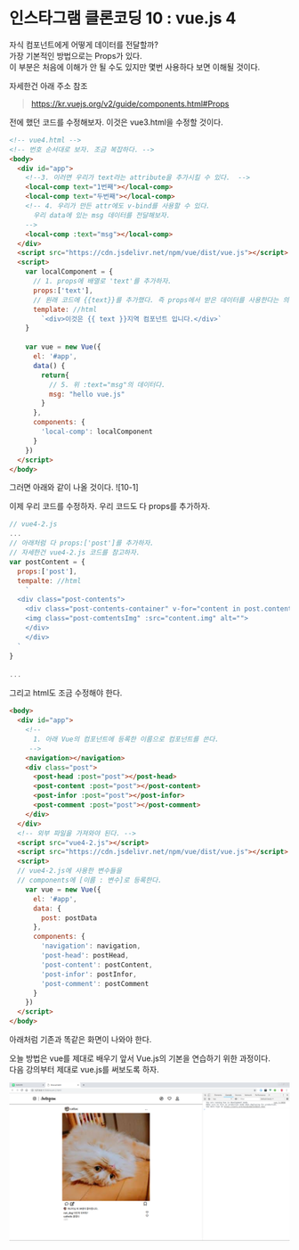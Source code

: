 # 인스타그램 클론코딩 10 : vue.js 4
자식 컴포넌트에게 어떻게 데이터를 전달할까?  
가장 기본적인 방법으로는 Props가 있다.  
이 부분은 처음에 이해가 안 될 수도 있지만 몇번 사용하다 보면  이해될 것이다.

자세한건 아래 주소 참조
> https://kr.vuejs.org/v2/guide/components.html#Props

전에 했던 코드를 수정해보자. 이것은 vue3.html을 수정할 것이다.
```html
<!-- vue4.html -->
<!-- 번호 순서대로 보자. 조금 복잡하다. -->
<body>
  <div id="app">
    <!--3. 이러면 우리가 text라는 attribute을 추가시킬 수 있다.  -->
    <local-comp text="1번째"></local-comp>
    <local-comp text="두번째"></local-comp>
    <!-- 4. 우리가 만든 attr에도 v-bind를 사용할 수 있다. 
      우리 data에 있는 msg 데이터를 전달해보자.
    -->
    <local-comp :text="msg"></local-comp>
  </div>
  <script src="https://cdn.jsdelivr.net/npm/vue/dist/vue.js"></script>
  <script>
    var localComponent = {
      // 1. props에 배열로 'text'를 추가하자.
      props:['text'],
      // 원래 코드에 {{text}}를 추가했다. 즉 props에서 받은 데이터를 사용한다는 의미이다.
      template: //html
        `<div>이것은 {{ text }}지역 컴포넌트 입니다.</div>`
    }

    var vue = new Vue({
      el: '#app',
      data() {
        return{
          // 5. 위 :text="msg"의 데이터다.
          msg: "hello vue.js"
        }
      },
      components: {
        'local-comp': localComponent
      }
    })
  </script>
</body>
```
그러면 아래와 같이 나올 것이다.
![10-1]

이제 우리 코드를 수정하자.
우리 코드도 다 props를 추가하자.

```js
// vue4-2.js
...
// 아래처럼 다 props:['post']를 추가하자.
// 자세한건 vue4-2.js 코드를 참고하자.
var postContent = {
  props:['post'],
  tempalte: //html
    `
  <div class="post-contents">
    <div class="post-contents-container" v-for="content in post.contents">
    <img class="post-comtentsImg" :src="content.img" alt="">
    </div>
    </div>
  `
}

...
```

그리고 html도 조금 수정해야 한다.
```html
<body>
  <div id="app">
    <!--
      1. 아래 Vue의 컴포넌트에 등록한 이름으로 컴포넌트를 쓴다.
     -->
    <navigation></navigation>
    <div class="post">
      <post-head :post="post"></post-head>
      <post-content :post="post"></post-content>
      <post-infor :post="post"></post-infor>
      <post-comment :post="post"></post-comment>
    </div>
  </div>
  <!-- 외부 파일을 가져와야 된다. -->
  <script src="vue4-2.js"></script>
  <script src="https://cdn.jsdelivr.net/npm/vue/dist/vue.js"></script>
  <script>
  // vue4-2.js에 사용한 변수들을 
  // components에 [이름 : 변수]로 등록한다.
    var vue = new Vue({
      el: '#app',
      data: {
        post: postData
      },
      components: {
        'navigation': navigation,
        'post-head': postHead,
        'post-content': postContent,
        'post-infor': postInfor,
        'post-comment': postComment
      }
    })
  </script>
</body>
```
아래처럼 기존과 똑같은 화면이 나와야 한다.

오늘 방법은 vue를 제대로 배우기 앞서 Vue.js의 기본을 연습하기 위한 과정이다.  
다음 강의부터 제대로 vue.js를 써보도록 하자.

![10-3](study/10-3.png)